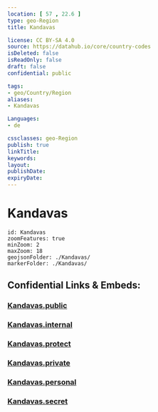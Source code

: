 ```yaml
---
location: [ 57 , 22.6 ] 
type: geo-Region
title: Kandavas

license: CC BY-SA 4.0
source: https://datahub.io/core/country-codes
isDeleted: false
isReadOnly: false
draft: false
confidential: public

tags:
- geo/Country/Region
aliases:
- Kandavas

Languages:
- de

cssclasses: geo-Region
publish: true
linkTitle: 
keywords: 
layout: 
publishDate: 
expiryDate: 
---
```


# Kandavas

```leaflet
id: Kandavas
zoomFeatures: true 
minZoom: 2 
maxZoom: 18
geojsonFolder: ./Kandavas/
markerFolder: ./Kandavas/
```


## Confidential Links & Embeds: 

### [Kandavas.public](/_public/\Earth\Continent\Europe\Europe~North\Latvia\CountiesKandavas.public.md) 

### [Kandavas.internal](/_internal/\Earth\Continent\Europe\Europe~North\Latvia\CountiesKandavas.internal.md) 

### [Kandavas.protect](/_protect/\Earth\Continent\Europe\Europe~North\Latvia\CountiesKandavas.protect.md) 

### [Kandavas.private](/_private/\Earth\Continent\Europe\Europe~North\Latvia\CountiesKandavas.private.md) 

### [Kandavas.personal](/_personal/\Earth\Continent\Europe\Europe~North\Latvia\CountiesKandavas.personal.md) 

### [Kandavas.secret](/_secret/\Earth\Continent\Europe\Europe~North\Latvia\CountiesKandavas.secret.md)

